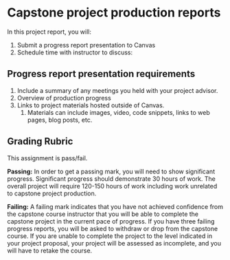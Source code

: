 # Capstone project production reports


In this project report, you will:

1. Submit a progress report presentation to Canvas
2. Schedule time with instructor to discuss: 

## Progress report presentation requirements

1. Include a summary of any meetings you held with your project advisor.
1. Overview of production progress
2. Links to project materials hosted outside of Canvas. 
   1. Materials can include images, video, code snippets, links to web pages, blog posts, etc.

## Grading Rubric

This assignment is pass/fail.

**Passing:** In order to get a passing mark, you will need to show significant progress. Significant progress should demonstrate 30 hours of work. The overall project will require 120-150 hours of work including work unrelated to capstone project production.

**Failing:** A failing mark indicates that you have not achieved confidence from the capstone course instructor that you will be able to complete the capstone project in the current pace of progress. If you have three failing progress reports, you will be asked to withdraw or drop from the capstone course. If you are unable to complete the project to the level indicated in your project proposal, your project will be assessed as incomplete, and you will have to retake the course.